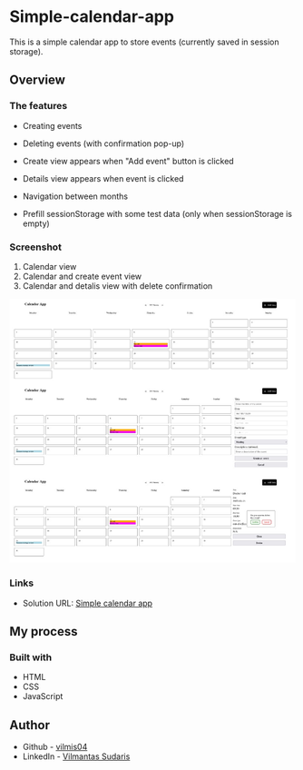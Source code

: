 # Simple-calendar-app

This is a simple calendar app to store events (currently saved in session storage).

## Overview

### The features

- Creating events
- Deleting events (with confirmation pop-up)
- Create view appears when "Add event" button is clicked
- Details view appears when event is clicked
- Navigation between months

- Prefill sessionStorage with some test data (only when sessionStorage is empty)

### Screenshot

1. Calendar view
2. Calendar and create event view
3. Calendar and detalis view with delete confirmation

![Picture](./Screenshot.jpg)

### Links

- Solution URL: [Simple calendar app](https://vilmis04.github.io/Simple-calendar-app)

## My process

### Built with

- HTML
- CSS
- JavaScript

## Author

- Github - [vilmis04](https://github.com/vilmis04)
- LinkedIn - [Vilmantas Sudaris](https://www.linkedin.com/in/vilmantas-sudaris-63567586)
